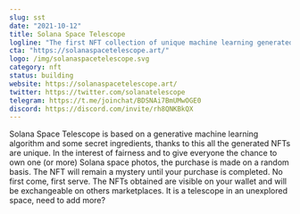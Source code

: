 ```yaml
---
slug: sst
date: "2021-10-12"
title: Solana Space Telescope
logline: "The first NFT collection of unique machine learning generated galaxy pictures"
cta: "https://solanaspacetelescope.art/"
logo: /img/solanaspacetelescope.svg
category: nft
status: building
website: https://solanaspacetelescope.art/
twitter: https://twitter.com/solanatelescope
telegram: https://t.me/joinchat/BDSNAi7BmUMwOGE0
discord: https://discord.com/invite/rh8QNKBkQX
---
```


Solana Space Telescope is based on a generative machine learning algorithm and some secret ingredients, thanks to this all the generated NFTs are unique. In the interest of fairness and to give everyone the chance to own one (or more) Solana space photos, the purchase is made on a random basis. The NFT will remain a mystery until your purchase is completed. No first come, first serve. The NFTs obtained are visible on your wallet and will be exchangeable on others marketplaces. It is a telescope in an unexplored space, need to add more?
